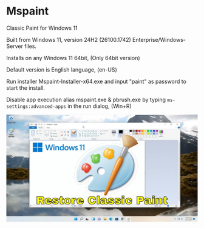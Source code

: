 # Mspaint
Classic Paint for Windows 11

Built from Windows 11, version 24H2 (26100.1742) Enterprise/Windows-Server files.

Installs on any Windows 11 64bit, (Only 64bit version)

Default version is English language, (en-US)

Run installer Mspaint-Installer-x64.exe and input "paint" as password to start the install.

Disable app execution alias mspaint.exe & pbrush.exe by typing `ms-settings:advanced-apps`
in the run dialog, (Win+R)

<p align="center"><img src="Classic-Paint.jpg" width="600" /></p>

